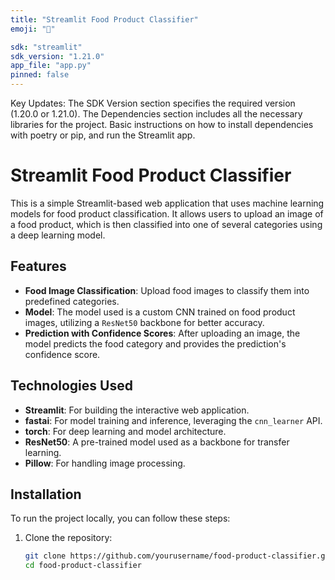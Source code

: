 ```yaml
---
title: "Streamlit Food Product Classifier"
emoji: "🍏"

sdk: "streamlit"
sdk_version: "1.21.0"
app_file: "app.py"
pinned: false
---
```


Key Updates:
The SDK Version section specifies the required version (1.20.0 or 1.21.0).
The Dependencies section includes all the necessary libraries for the project.
Basic instructions on how to install dependencies with poetry or pip, and run the Streamlit app.

# Streamlit Food Product Classifier

This is a simple Streamlit-based web application that uses machine learning models for food product classification. It allows users to upload an image of a food product, which is then classified into one of several categories using a deep learning model.

## Features
- **Food Image Classification**: Upload food images to classify them into predefined categories.
- **Model**: The model used is a custom CNN trained on food product images, utilizing a `ResNet50` backbone for better accuracy.
- **Prediction with Confidence Scores**: After uploading an image, the model predicts the food category and provides the prediction's confidence score.

## Technologies Used
- **Streamlit**: For building the interactive web application.
- **fastai**: For model training and inference, leveraging the `cnn_learner` API.
- **torch**: For deep learning and model architecture.
- **ResNet50**: A pre-trained model used as a backbone for transfer learning.
- **Pillow**: For handling image processing.

## Installation

To run the project locally, you can follow these steps:

1. Clone the repository:

   ```bash
   git clone https://github.com/yourusername/food-product-classifier.git
   cd food-product-classifier
